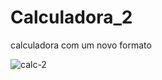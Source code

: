 # Calculadora_2
calculadora com um novo formato

![calc-2](https://user-images.githubusercontent.com/59620736/157158563-6813dee9-9e70-4f53-8e41-12b6ddea267d.png)
